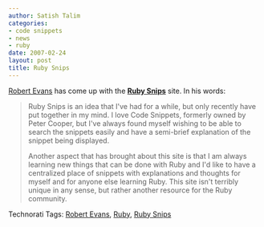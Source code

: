 ```yaml
---
author: Satish Talim
categories:
- code snippets
- news
- ruby
date: 2007-02-24
layout: post
title: Ruby Snips
---
```


[Robert Evans](http://www.puneruby.com/blog/?p=94) has come up with the
**[Ruby Snips](http://rubysnips.com/)** site. In his words:<!--more-->

> Ruby Snips is an idea that I've had for a while, but only recently
> have put together in my mind. I love Code Snippets, formerly owned by
> Peter Cooper, but I've always found myself wishing to be able to
> search the snippets easily and have a semi-brief explanation of the
> snippet being displayed.
>
> Another aspect that has brought about this site is that I am always
> learning new things that can be done with Ruby and I'd like to have a
> centralized place of snippets with explanations and thoughts for
> myself and for anyone else learning Ruby. This site isn't terribly
> unique in any sense, but rather another resource for the Ruby
> community.

Technorati Tags: [Robert Evans](http://technorati.com/tag/Robert+Evans),
[Ruby](http://technorati.com/tag/Ruby), [Ruby
Snips](http://technorati.com/tag/Ruby+Snips)

